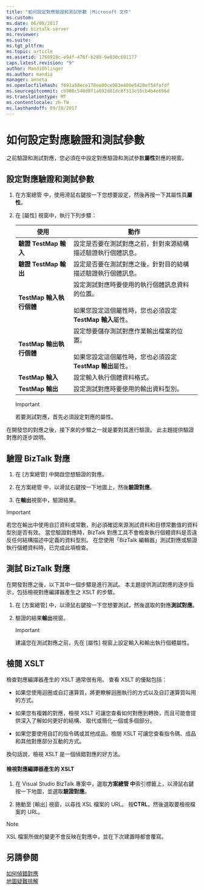 ```yaml
---
title: "如何設定對應驗證和測試參數 |Microsoft 文件"
ms.custom: 
ms.date: 06/08/2017
ms.prod: biztalk-server
ms.reviewer: 
ms.suite: 
ms.tgt_pltfrm: 
ms.topic: article
ms.assetid: 1768918c-e94f-476f-b288-9e030c691177
caps.latest.revision: "9"
author: MandiOhlinger
ms.author: mandia
manager: anneta
ms.openlocfilehash: f691a58ece178ee00ce983e400e5420ef54fafdf
ms.sourcegitcommit: cb908c540d8f1a692d01dc8f313e16cb4b4e696d
ms.translationtype: MT
ms.contentlocale: zh-TW
ms.lasthandoff: 09/20/2017
---
```

# <a name="how-to-configure-map-validation-and-test-parameters"></a>如何設定對應驗證和測試參數
之前驗證和測試對應，您必須在中設定對應驗證和測試參數**屬性**對應的視窗。  
  
## <a name="configure-the-map-validation-and-test-parameters"></a>設定對應驗證和測試參數  
  
1.  在方案總管 中，使用滑鼠右鍵按一下您想要設定，然後再按一下其屬性頁**屬性**。  
  
2.  在 [屬性] 視窗中，執行下列步驟：  
  
    |使用|動作|  
    |--------------|----------------|  
    |**驗證 TestMap 輸入**|設定是否要在測試對應之前，針對來源結構描述驗證執行個體訊息。|  
    |**驗證 TestMap 輸出**|設定是否要在測試對應之後，針對目的結構描述驗證執行個體訊息。|  
    |**TestMap 輸入執行個體**|設定測試對應時要使用的執行個體訊息資料的位置。<br /><br /> 如果您設定這個屬性時，您也必須設定**TestMap 輸入**屬性。|  
    |**TestMap 輸出執行個體**|設定想要儲存測試對應作業輸出檔案的位置。<br /><br /> 如果您設定這個屬性時，您也必須設定**TestMap 輸出**屬性。|  
    |**TestMap 輸入**|設定輸入執行個體資料格式。|  
    |**TestMap 輸出**|設定測試對應時要使用的輸出資料型別。|  
  
    > [!IMPORTANT]
    >  若要測試對應，首先必須設定對應的屬性。  

在開發您的對應之後，接下來的步驟之一就是要對其進行驗證。 此主題提供驗證對應的逐步說明。  
  
## <a name="validate-a-biztalk-map"></a>驗證 BizTalk 對應  
  
1.  在 [方案總管] 中開啟您想驗證的對應。  
  
2.  在方案總管 中，以滑鼠右鍵按一下地圖上，然後**驗證對應**。  
  
3.  在**輸出**視窗中，驗證結果。  
  
> [!IMPORTANT]
>  若您在輸出中使用自訂資料或常數，則必須確認來源測試資料和目標常數值的資料型別是否有效。 當您驗證對應時，BizTalk 對應工具不會檢查執行個體資料是否違反任何結構描述中定義的資料型別。 在您使用「BizTalk 編輯器」測試對應或驗證執行個體資料時，已完成此項檢查。 

## <a name="test-a-biztalk-map"></a>測試 BizTalk 對應

在開發對應之後，以下其中一個步驟是進行測試。 本主題提供測試對應的逐步指示，包括檢視對應編譯器產生之 XSLT 的步驟。  
  
1.  在 [方案總管] 中，以滑鼠右鍵按一下您想要測試，然後選取的對應**測試對應**。  
  
2.  驗證的結果**輸出**視窗。  
  
    > [!IMPORTANT]
    >  建議您在測試對應之前，先在 [屬性] 視窗上設定輸入和輸出執行個體屬性。  
  
## <a name="review-the-xslt"></a>檢閱 XSLT  
 檢查對應編譯器產生的 XSLT 通常很有用。 查看 XSLT 的優點包括：  
  
-   如果您使用迴圈或自訂運算質，將更瞭解迴圈執行的方式以及自訂運算質叫用的方式。  
  
-   如果您有複雜的對應，檢視 XSLT 可讓您查看如何對應到轉換，而且可能會提供深入了解如何更好的結構、 取代或簡化一個或多個部分。  
  
-   如果您要使用自訂的指令碼或其他成品，檢閱 XSLT 可讓您查看指令碼、成品和其他對應部分互動的方式。  
  
 換句話說，檢視 XSLT 是一個偵錯對應的好方法。  
  
#### <a name="view-the-xslt-generated-by-the-map-compiler"></a>檢視對應編譯器產生的 XSLT  
  
1.  在 Visual Studio BizTalk 專案中，選取**方案總管 中**索引標籤上，以滑鼠右鍵按一下地圖，並選取**驗證對應**。  
  
2.  捲動至 [輸出] 視窗，以尋找 XSL 檔案的 URL。 按**CTRL**，然後選取要檢視檔案的 URL。  
  
> [!NOTE]
>  XSL 檔案所做的變更不會反映在對應中，並在下次建置時都會覆寫。  
  
## <a name="see-also"></a>另請參閱  

[如何偵錯對應](../core/how-to-debug-maps.md)  
[地圖疑難排解](../core/troubleshooting-maps.md)  